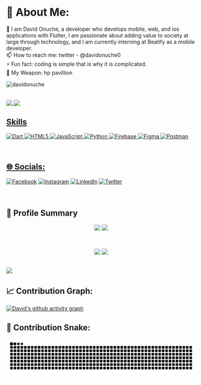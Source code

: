 # 💫 About Me:
👀 I am David Onuche, a developer who develops mobile, web, and ios applications with Flutter, I am passionate about adding value to society at large through technology, and I am currently interning at Beatify as a mobile developer.<br>📫 How to reach me: twitter - @davidonuche0<br>⚡ Fun fact: coding is simple that is why it is complicated.<br>🔫 My Weapon: hp pavillion
<p align="left"> <img src="https://komarev.com/ghpvc/?username=davidonuche&label=Profile Views&color=orange&style=flat-square" alt="davidonuche" /> </p> 
</br>

 <div>
  <a href="https://github.com/davidonuche">
   <img align="center" height="170" src="https://github-readme-stats.vercel.app/api/top-langs/?username=davidonuche&layout=compact&langs_count=16&theme=dracula"/>
  <img align="center" src="https://github-readme-stats.vercel.app/api?username=davidonuche&show_icons=true&theme=dracula&include_all_commits=true&count_private=true&hide=issues"/>
</div>
 
 ## Skills
![Dart](https://img.shields.io/badge/dart-%230175C2.svg?style=for-the-badge&logo=dart&logoColor=white) ![HTML5](https://img.shields.io/badge/html5-%23E34F26.svg?style=for-the-badge&logo=html5&logoColor=white) ![JavaScript](https://img.shields.io/badge/javascript-%23323330.svg?style=for-the-badge&logo=javascript&logoColor=%23F7DF1E) ![Python](https://img.shields.io/badge/python-3670A0?style=for-the-badge&logo=python&logoColor=ffdd54) ![Firebase](https://img.shields.io/badge/firebase-%23039BE5.svg?style=for-the-badge&logo=firebase)	![Figma](https://img.shields.io/badge/figma-%23F24E1E.svg?style=for-the-badge&logo=figma&logoColor=white) ![Postman](https://img.shields.io/badge/Postman-FF6C37?style=for-the-badge&logo=postman&logoColor=white)
</div>
  
</br>

## 🌐 Socials:
[![Facebook](https://img.shields.io/badge/Facebook-%231877F2.svg?logo=Facebook&logoColor=white)](https://facebook.com/Techwithdave) [![Instagram](https://img.shields.io/badge/Instagram-%23E4405F.svg?logo=Instagram&logoColor=white)](https://instagram.com/davidonuche) [![LinkedIn](https://img.shields.io/badge/LinkedIn-%230077B5.svg?logo=linkedin&logoColor=white)](https://www.https://www.linkedin.com/in/david-onuche-4b0782239/) [![Twitter](https://img.shields.io/badge/Twitter-%231DA1F2.svg?logo=Twitter&logoColor=white)](https://twitter.com/davidonuche0)  
 </br>
</br>

## 🪪 Profile Summary
<p align="center">
<img width="48%" src="http://github-profile-summary-cards.vercel.app/api/cards/stats?username=davidonuche&theme=github_dark"/>
<img width="48%" src="http://github-profile-summary-cards.vercel.app/api/cards/productive-time?username=davidonuche&theme=github_dark&utcOffset=8"/>
</p>
<br>
<p align="center">
<img width="48%" src="http://github-profile-summary-cards.vercel.app/api/cards/repos-per-language?username=davidonuche&theme=github_dark"/>
<img width="48%" src="http://github-profile-summary-cards.vercel.app/api/cards/most-commit-language?username=davidonuche&theme=github_dark"/>
</p>
<br>
<img width="100%" src="http://github-profile-summary-cards.vercel.app/api/cards/profile-details?username=davidonuche&theme=github_dark"/>

## 📈 Contribution Graph:
[![David's github activity graph](https://github-readme-activity-graph.cyclic.app/graph?username=davidonuche&theme=tokyo-night)](https://github.com/davidonuche/github-readme-activity-graph)
 
## 🐍 Contribution Snake:
![Snake animation](https://github.com/davidonuche/davidonuche/blob/output/github-contribution-grid-snake.svg)
 
</div>
